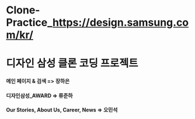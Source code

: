 # Clone-Practice_https://design.samsung.com/kr/
# 디자인 삼성 클론 코딩 프로젝트

<h4>메인 페이지 & 검색  => 장하은</h4>

<h4>디자인삼성_AWARD  => 류준하</h4>

<h4>Our Stories, About Us, Career, News => 오민석</h4>
